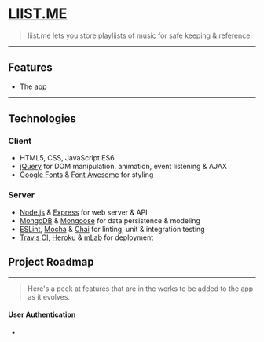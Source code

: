 # [LIIST.ME](https://stark-eyrie-84041.herokuapp.com)

> liist.me lets you store playliists of music for safe keeping & reference.

---

## Features

- The app

---

## Technologies

### Client

- HTML5, CSS, JavaScript ES6
- [jQuery](https://jquery.com/) for DOM manipulation, animation, event listening & AJAX
- [Google Fonts](https://fonts.google.com/) & [Font Awesome](https://fontawesome.com/) for styling

### Server

- [Node.js](https://nodejs.org/en/) & [Express](https://expressjs.com/) for web server & API
- [MongoDB](https://www.mongodb.com/) & [Mongoose](https://mongoosejs.com/) for data persistence & modeling
- [ESLint](https://eslint.org/), [Mocha](https://mochajs.org/) & [Chai](https://www.chaijs.com/) for linting, unit & integration testing
- [Travis CI](https://travis-ci.org/), [Heroku](https://www.heroku.com/home) & [mLab](https://mlab.com/) for deployment

## Project Roadmap

---

> Here's a peek at features that are in the works to be added to the app as it evolves.

#### User Authentication 

- 